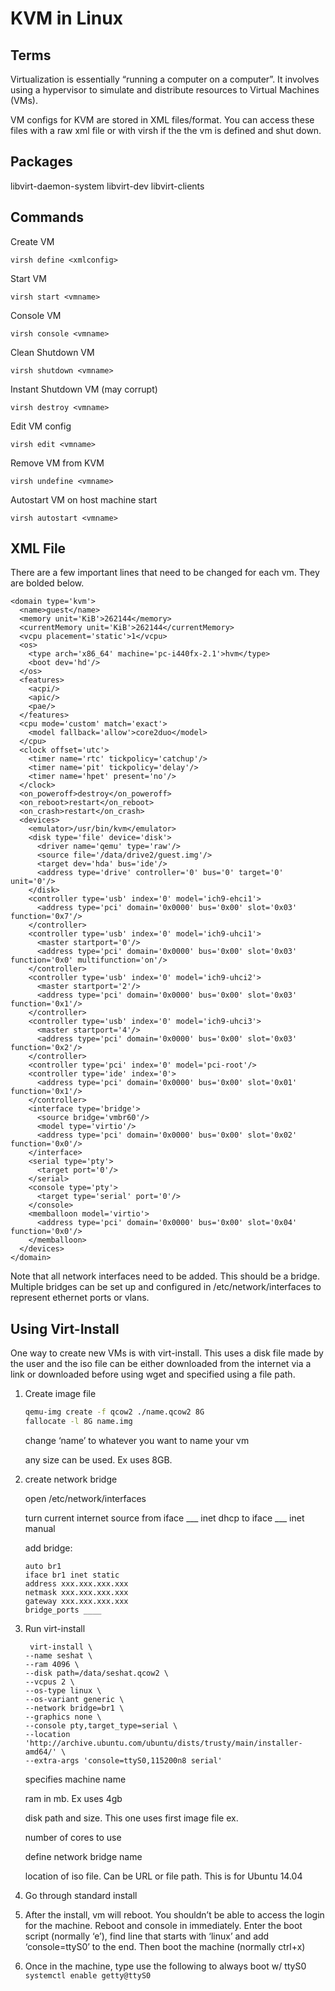 # KVM in Linux
## Terms
Virtualization is essentially “running a computer on a computer”.  It involves using a hypervisor to simulate and distribute resources to Virtual Machines (VMs).

VM configs for KVM are stored in XML files/format.  You can access these files with a raw xml file or with virsh if the the vm is defined and shut down.

## Packages
libvirt-daemon-system libvirt-dev libvirt-clients

## Commands
Create VM
```
virsh define <xmlconfig>
```
Start VM
```
virsh start <vmname>
```
Console VM
```
virsh console <vmname>
```
Clean Shutdown VM
```
virsh shutdown <vmname>
```
Instant Shutdown VM (may corrupt)
```
virsh destroy <vmname>
```
Edit VM config
```
virsh edit <vmname>
```
Remove VM from KVM
```
virsh undefine <vmname>
```
Autostart VM on host machine start
```
virsh autostart <vmname>
```
## XML File
There are a few important lines that need to be changed for each vm.  They are bolded below.
```
<domain type='kvm'>
  <name>guest</name>
  <memory unit='KiB'>262144</memory>
  <currentMemory unit='KiB'>262144</currentMemory>
  <vcpu placement='static'>1</vcpu>
  <os>
    <type arch='x86_64' machine='pc-i440fx-2.1'>hvm</type>
    <boot dev='hd'/>
  </os>
  <features>
    <acpi/>
    <apic/>
    <pae/>
  </features>
  <cpu mode='custom' match='exact'>
    <model fallback='allow'>core2duo</model>
  </cpu>
  <clock offset='utc'>
    <timer name='rtc' tickpolicy='catchup'/>
    <timer name='pit' tickpolicy='delay'/>
    <timer name='hpet' present='no'/>
  </clock>
  <on_poweroff>destroy</on_poweroff>
  <on_reboot>restart</on_reboot>
  <on_crash>restart</on_crash>
  <devices>
    <emulator>/usr/bin/kvm</emulator>
    <disk type='file' device='disk'>
      <driver name='qemu' type='raw'/>
      <source file='/data/drive2/guest.img'/>
      <target dev='hda' bus='ide'/>
      <address type='drive' controller='0' bus='0' target='0' unit='0'/>
    </disk>
    <controller type='usb' index='0' model='ich9-ehci1'>
      <address type='pci' domain='0x0000' bus='0x00' slot='0x03' function='0x7'/>
    </controller>
    <controller type='usb' index='0' model='ich9-uhci1'>
      <master startport='0'/>
      <address type='pci' domain='0x0000' bus='0x00' slot='0x03' function='0x0' multifunction='on'/>
    </controller>
    <controller type='usb' index='0' model='ich9-uhci2'>
      <master startport='2'/>
      <address type='pci' domain='0x0000' bus='0x00' slot='0x03' function='0x1'/>
    </controller>
    <controller type='usb' index='0' model='ich9-uhci3'>
      <master startport='4'/>
      <address type='pci' domain='0x0000' bus='0x00' slot='0x03' function='0x2'/>
    </controller>
    <controller type='pci' index='0' model='pci-root'/>
    <controller type='ide' index='0'>
      <address type='pci' domain='0x0000' bus='0x00' slot='0x01' function='0x1'/>
    </controller>
    <interface type='bridge'>
      <source bridge='vmbr60'/>
      <model type='virtio'/>
      <address type='pci' domain='0x0000' bus='0x00' slot='0x02' function='0x0'/>
    </interface>
    <serial type='pty'>
      <target port='0'/>
    </serial>
    <console type='pty'>
      <target type='serial' port='0'/>
    </console>
    <memballoon model='virtio'>
      <address type='pci' domain='0x0000' bus='0x00' slot='0x04' function='0x0'/>
    </memballoon>
  </devices>
</domain>
```
Note that all network interfaces need to be added.  This should be a bridge.  Multiple bridges can be set up and configured in /etc/network/interfaces to represent ethernet ports or vlans.

## Using Virt-Install
One way to create new VMs is with virt-install.  This uses a disk file made by the user and the iso file can be either downloaded from the internet via a link or downloaded before using wget and specified using a file path.

1.	Create image file 
  
    ```bash
    qemu-img create -f qcow2 ./name.qcow2 8G
    fallocate -l 8G name.img
    ```
  
    change ‘name’ to whatever you want to name your vm
  
    any size can be used. Ex uses 8GB.

2. create network bridge

    open /etc/network/interfaces
  
    turn current internet source from iface ___ inet dhcp to iface ___ inet manual
  
    add bridge:
 
    ```
    auto br1
    iface br1 inet static
    address xxx.xxx.xxx.xxx
    netmask xxx.xxx.xxx.xxx
    gateway xxx.xxx.xxx.xxx
    bridge_ports ____
    ```
3.	Run virt-install
    ```
     virt-install \
    --name seshat \
    --ram 4096 \
    --disk path=/data/seshat.qcow2 \
    --vcpus 2 \
    --os-type linux \
    --os-variant generic \
    --network bridge=br1 \
    --graphics none \
    --console pty,target_type=serial \
    --location 'http://archive.ubuntu.com/ubuntu/dists/trusty/main/installer-amd64/' \
    --extra-args 'console=ttyS0,115200n8 serial'
    ```
    specifies machine name
    
    ram in mb.  Ex uses 4gb
    
    disk path and size.  This one uses first image file ex.
    
    number of cores to use
    
    define network bridge name
    
    location of iso file.  Can be URL or file path.  This is for Ubuntu 14.04
    
4. Go through standard install

5. After the install, vm will reboot.  You shouldn’t be able to access the login for the machine.  Reboot and console in immediately.  Enter the boot script (normally ‘e’), find line that starts with ‘linux’ and add ‘console=ttyS0’ to the end.  Then boot the machine (normally ctrl+x)

6. Once in the machine, type use the following to always boot w/ ttyS0
```systemctl enable getty@ttyS0```
